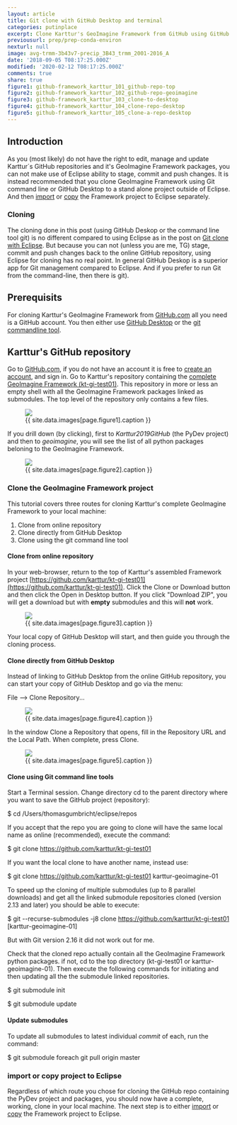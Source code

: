 ```yaml
---
layout: article
title: Git clone with GitHub Desktop and terminal
categories: putinplace
excerpt: Clone Karttur's GeoImagine Framework from GitHub using GitHub Desktop and the terminal
previousurl: prep/prep-conda-environ
nexturl: null
image: avg-trmm-3b43v7-precip_3B43_trmm_2001-2016_A
date: '2018-09-05 T08:17:25.000Z'
modified: '2020-02-12 T08:17:25.000Z'
comments: true
share: true
figure1: github-framework_karttur_101_github-repo-top
figure2: github-framework_karttur_102_github-repo-geoimagine
figure3: github-framework_karttur_103_clone-to-desktop
figure4: github-framework_karttur_104_clone-repo-desktop
figure5: github-framework_karttur_105_clone-a-repo-desktop
---
```


## Introduction

As you (most likely) do not have the right to edit, manage and update Karttur´s GitHub repositories and it's GeoImagine Framework packages, you can not make use of <span class='app'>Eclipse</span> ability to stage, commit and push changes. It is instead recommended that you clone GeoImagine Framework using Git command line or <span class='app'>GitHub Desktop</span> to a stand alone project outside of <span class='app'>Eclipse</span>. And then [import](../putinplace-import-project-eclipse) or [copy](../putinplace-copy-project-eclipse) the Framework project to <span class='app'>Eclipse</span> separately.

### Cloning

The cloning done in this post (using <span class='app'>GitHub Deskop</span> or the command line tool <span class='terminalapp'>git</span>) is no different compared to using <span class='app'>Eclipse</span> as in the post on [Git clone with Eclipse](../putinplace-clone-eclipse). But because you can not (unless you are me, TG) stage, commit and push changes back to the online GitHub repository, using <span class='app'>Eclipse</span> for cloning has no real point. In general <span class='app'>GitHub Deskop</span> is a superior app for Git management compared to Eclipse. And if you prefer to run Git from the command-line, then there is <span class='terminalapp'>git</span>).

## Prerequisits

For cloning Karttur's GeoImagine Framework from [GitHub.com](https://github.com) all you need is a GitHub account. You then either use [<span class='app'>GitHub Desktop</span>](https://desktop.github.com) or the [<span class='terminalapp'>git</span> commandline tool](../../develop/develop-commandline/).

## Karttur's GitHub repository

Go to [GitHub.com](https://github.com), if you do not have an account it is free to [create an account](https://github.com/join), and sign in. Go to Karttur's repository containing the [complete GeoImagine Framework (kt-gi-test01)](https://github.com/karttur/kt-gi-test01/). This repository in more or less an empty shell with all the GeoImagine Framework packages linked as submodules. The top level of the repository only contains a few files.

<figure>
<img src="{{ site.commonurl }}/images/{{ site.data.images[page.figure1].file }}">
<figcaption> {{ site.data.images[page.figure1].caption }} </figcaption>
</figure>

If you drill down (by clicking), first to _Karttur2019GitHub_ (the PyDev project) and then to _geoimagine_, you will see the list of all python packages beloning to the GeoImagine Framework.

<figure>
<img src="{{ site.commonurl }}/images/{{ site.data.images[page.figure2].file }}">
<figcaption> {{ site.data.images[page.figure2].caption }} </figcaption>
</figure>

### Clone the GeoImagine Framework project

This tutorial covers three routes for cloning Karttur's complete GeoImagine Framework to your local machine:

1. Clone from online repository
3. Clone directly from <span class='app'>GitHub Desktop</span>
3. Clone using the <span class='terminalapp'>git</span> command line tool

#### Clone from online repository

In your web-browser, return to the top of Karttur's assembled Framework project [https://github.com/karttur/kt-gi-test01](https://github.com/karttur/kt-gi-test01). Click the <span class='button'>Clone or Download</span> button and then click the <span class='button'>Open in Desktop</span> button. If you click "Download ZIP", you will get a download but with **empty** submodules and this will **not** work.

<figure>
<img src="{{ site.commonurl }}/images/{{ site.data.images[page.figure3].file }}">
<figcaption> {{ site.data.images[page.figure3].caption }} </figcaption>
</figure>

Your local copy of <span class='app'>GitHub Desktop</span> will start, and then guide you through the cloning process.

#### Clone directly from <span class='app'>GitHub Desktop</span>

Instead of linking to <span class='app'>GitHub Desktop</span> from the online GitHub repository, you can start your copy of <span class='app'>GitHub Desktop</span> and go via the menu:

<span class='menu'>File --> Clone Repository...</span>

<figure>
<img src="{{ site.commonurl }}/images/{{ site.data.images[page.figure4].file }}">
<figcaption> {{ site.data.images[page.figure4].caption }} </figcaption>
</figure>

In the window <span class='tab'>Clone a Repository</span> that opens, fill in the <span class='textbox'>Repository URL</span> and the <span class='textbox'>Local Path</span>. When complete, press <span class='button'>Clone</span>.

<figure>
<img src="{{ site.commonurl }}/images/{{ site.data.images[page.figure5].file }}">
<figcaption> {{ site.data.images[page.figure5].caption }} </figcaption>
</figure>

#### Clone using Git command line tools

Start a <span class='app'>Terminal</span> session. Change directory <span class='terminal'>cd</span> to the parent directory where you want to save the GitHub project (repository):

<span class='terminal'>$ cd /Users/thomasgumbricht/eclipse/repos</span>

If you accept that the repo you are going to clone will have the same local name as online (recommended), execute the command:

<span class='terminal'>$ git clone https://github.com/karttur/kt-gi-test01</span>

If you want the local clone to have another name, instead use:

<span class='terminal'>$ git clone https://github.com/karttur/kt-gi-test01 karttur-geoimagine-01</span>

To speed up the cloning of multiple submodules (up to 8 parallel downloads) and get all the linked submodule repositories cloned (version 2.13 and later) you should be able to execute:

<span class='terminal'>$ git --recurse-submodules -j8 clone https://github.com/karttur/kt-gi-test01 [karttur-geoimagine-01]</span>


But with Git version 2.16 it did not work out for me.

Check that the cloned repo actually contain all the GeoImagine Framework python packages. if not, <span class='terminal'>cd</span> to the top directory (kt-gi-test01 or karttur-geoimagine-01). Then execute the following commands for initiating and then updating all the the submodule linked repositories.

<span class='terminal'>$ git submodule init</span>

<span class='terminal'>$ git submodule update</span>

#### Update submodules

To update all submodules to latest individual _commit_ of each, run the command:

<span class='terminal'>$ git submodule foreach git pull origin master</span>


### import or copy project to <span class='app'>Eclipse</span>

Regardless of which route you chose for cloning the GitHub repo containing the PyDev project and packages, you should now have a complete, working, clone in your local machine. The next step is to either [import](../putinplace-import-project-eclipse) or [copy](../putinplace-copy-project-eclipse) the Framework project to <span class='app'>Eclipse</span>.
